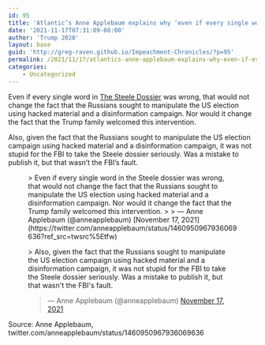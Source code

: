 ```yaml
---
id: 95
title: 'Atlantic’s Anne Applebaum explains why ‘even if every single word in the Steele dossier was wrong,’ the FBI and media were right to treat it as legit'
date: '2021-11-17T07:31:09-08:00'
author: 'Trump 2020'
layout: base
guid: 'http://greg-raven.github.io/Impeachment-Chronicles/?p=95'
permalink: /2021/11/17/atlantics-anne-applebaum-explains-why-even-if-every-single-word-in-the-steele-dossier-was-wrong-the-fbi-and-media-were-right-to-treat-it-as-legit/
categories:
    - Uncategorized
---
```


Even if every single word in [The Steele Dossier](http://greg-raven.github.io/Impeachment-Chronicles/2016/06/20/the-steele-dossier/) was wrong, that would not change the fact that the Russians sought to manipulate the US election using hacked material and a disinformation campaign. Nor would it change the fact that the Trump family welcomed this intervention.

Also, given the fact that the Russians sought to manipulate the US election campaign using hacked material and a disinformation campaign, it was not stupid for the FBI to take the Steele dossier seriously. Was a mistake to publish it, but that wasn’t the FBI’s fault.

<figure class="wp-block-embed is-type-rich is-provider-twitter wp-block-embed-twitter"><div class="wp-block-embed__wrapper">> Even if every single word in the Steele dossier was wrong, that would not change the fact that the Russians sought to manipulate the US election using hacked material and a disinformation campaign. Nor would it change the fact that the Trump family welcomed this intervention.
> 
> — Anne Applebaum (@anneapplebaum) [November 17, 2021](https://twitter.com/anneapplebaum/status/1460950967936069636?ref_src=twsrc%5Etfw)

<script async="" charset="utf-8" src="https://platform.twitter.com/widgets.js"></script></div></figure><figure class="wp-block-embed is-type-rich is-provider-twitter wp-block-embed-twitter"><div class="wp-block-embed__wrapper">> Also, given the fact that the Russians sought to manipulate the US election campaign using hacked material and a disinformation campaign, it was not stupid for the FBI to take the Steele dossier seriously. Was a mistake to publish it, but that wasn't the FBI's fault.
> 
> — Anne Applebaum (@anneapplebaum) [November 17, 2021](https://twitter.com/anneapplebaum/status/1460951783359102984?ref_src=twsrc%5Etfw)

<script async="" charset="utf-8" src="https://platform.twitter.com/widgets.js"></script></div></figure>Source: Anne Applebaum, twitter.com/anneapplebaum/status/1460950967936069636